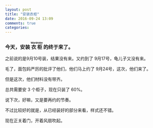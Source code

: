 ```yaml
---
layout: post
title: "安装衣柜"
date: 2016-09-24 13:09
comments: true
categories:
---
```


<h3>
今天，安装
<ruby>
衣柜
<rt>Wardrobe</rt>
</ruby>
的终于来了。
</h3>

之前说的是9月10号装，结果没有来。又约到了 9月17号，龟儿子又没有来。

毛了，面包妈严厉的批评了他们，他们马上约了 9月24号，这次，他们来了。

但是这次，他们材料没有带齐。

总共需要安 3 个柜子，现在只装了 60%。

说下次，好嘛，又是要再约的节奏。

不过比较好的就是，从已经装好的部分来看，样式还不错。

现在正关着门，开着风扇吹起。
